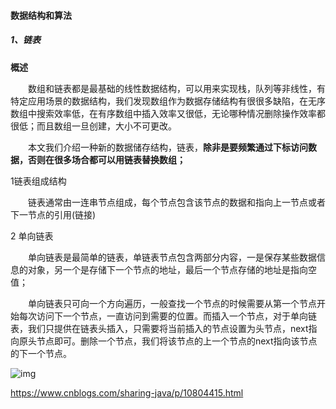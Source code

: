 ####  数据结构和算法



#####  1、链表

**概述**

　　数组和链表都是最基础的线性数据结构，可以用来实现栈，队列等非线性，有特定应用场景的数据结构，我们发现数组作为数据存储结构有很很多缺陷，在无序数组中搜索效率低，在有序数组中插入效率又很低，无论哪种情况删除操作效率都很低；而且数组一旦创建，大小不可更改。

　　本文我们介绍一种新的数据储存结构，链表，**除非是要频繁通过下标访问数据，否则在很多场合都可以用链表替换数组；**

1链表组成结构

　　链表通常由一连串节点组成，每个节点包含该节点的数据和指向上一节点或者下一节点的引用(链接)

2 单向链表

　　单向链表是最简单的链表，单链表节点包含两部分内容，一是保存某些数据信息的对象，另一个是存储下一个节点的地址，最后一个节点存储的地址是指向空值；

　　单向链表只可向一个方向遍历，一般查找一个节点的时候需要从第一个节点开始每次访问下一个节点，一直访问到需要的位置。而插入一个节点，对于单向链表，我们只提供在链表头插入，只需要将当前插入的节点设置为头节点，next指向原头节点即可。删除一个节点，我们将该节点的上一个节点的next指向该节点的下一个节点。

![img](https://img2018.cnblogs.com/blog/1604211/201905/1604211-20190503095550808-787664151.png)

https://www.cnblogs.com/sharing-java/p/10804415.html